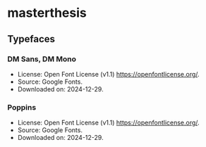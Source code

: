 # masterthesis

## Typefaces

### DM Sans, DM Mono

- License: Open Font License (v1.1) <https://openfontlicense.org/>.
- Source: Google Fonts.
- Downloaded on: 2024-12-29.

### Poppins

- License: Open Font License (v1.1) <https://openfontlicense.org/>.
- Source: Google Fonts.
- Downloaded on: 2024-12-29.
